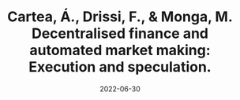 ---
title: "Cartea, Á., Drissi, F., & Monga, M. Decentralised finance and automated market making: Execution and speculation."
collection: workingpapers
permalink: /workingpapers/amm_execution
excerpt: #'This paper is about the number 3. The number 4 is left for future work.'
date: 2022-06-30
venue: '2022. 3rd round - Journal of Economic Dynamics and Control.'
paperurl: 'https://papers.ssrn.com/sol3/papers.cfm?abstract_id=4144743'
citation: 'Cartea, Á., Drissi, F., & Monga, M. (2023). Decentralised finance and automated market making: Execution and speculation. arXiv preprint arXiv:2307.03499.'
---